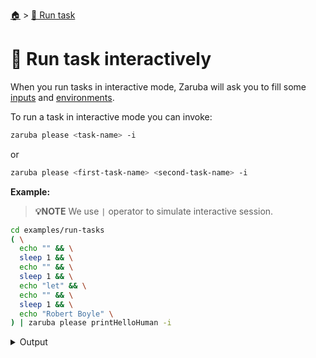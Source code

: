 <!--startTocHeader-->
[🏠](../README.md) > [🏃 Run task](README.md)
# 🏓 Run task interactively
<!--endTocHeader-->

When you run tasks in interactive mode, Zaruba will ask you to fill some [inputs](../core-concepts/task/task-inputs.md) and [environments](../core-concepts/task/task-envs/README.md).

To run a task in interactive mode you can invoke:

```bash
zaruba please <task-name> -i
```

or

```bash
zaruba please <first-task-name> <second-task-name> -i
```

__Example:__

> __💡NOTE__ We use `|` operator to simulate interactive session.

<!--startCode-->
```bash
cd examples/run-tasks
( \
  echo "" && \
  sleep 1 && \
  echo "" && \
  sleep 1 && \
  echo "let" && \
  echo "" && \
  sleep 1 && \
  echo "Robert Boyle" \
) | zaruba please printHelloHuman -i
```
 
<details>
<summary>Output</summary>
 
```````
💀 Load additional value file
Search: █
? Do you want to load additional value file?: 
  ▸ 🏁 No
✔ 🏁 No
💀 Load additional env
Search: █
? Do you want to load additional env?: 
  ▸ 🏁 No
    📝 Yes, from file
✔ 🏁 No
💀 1 of 1) humanName
Search: █
? Your name: 
  ▸ human
✔ Let me type it!
Your name: Robert Boyle
💀 🔎 Job Starting...
         Elapsed Time: 1.502µs
         Current Time: 13:17:36
💀 🏁 Run 🍏 'printHelloHuman' command on /home/gofrendi/zaruba/docs/examples/run-tasks
💀    🚀 printHelloHuman      🍏 13:17:36.005 hello Robert Boyle
💀 🎉 Successfully running 🍏 'printHelloHuman' command
💀 🔎 Job Running...
         Elapsed Time: 102.218458ms
         Current Time: 13:17:36
💀 🎉 🎉🎉🎉🎉🎉🎉🎉🎉🎉🎉🎉
💀 🎉 Job Complete!!! 🎉🎉🎉
💀 🔥 Terminating
💀 🔎 Job Ended...
         Elapsed Time: 213.476364ms
         Current Time: 13:17:36
zaruba please printHelloHuman  -v 'humanName=Robert Boyle'
```````
</details>
<!--endCode-->


<!--startTocSubTopic-->
<!--endTocSubTopic-->